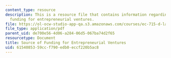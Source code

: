```yaml
---
content_type: resource
description: This is a resource file that contains information regarding source of
  funding for entrepreneurial ventures.
file: https://ol-ocw-studio-app-qa.s3.amazonaws.com/courses/ec-715-d-lab-disseminating-innovations-for-the-common-good-spring-2007/6154085359ccf790edb0eccf220b5ac8_MITEC_715S07_lec13.pdf
file_type: application/pdf
parent_uid: de700e56-4d06-a284-06d5-067ba74d2f65
resourcetype: Document
title: Source of Funding for Entrepreneurial Ventures
uid: 61540853-59cc-f790-edb0-eccf220b5ac8
---
```

